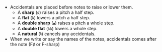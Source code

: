 - Accidentals are placed before notes to raise or lower them.
	- A **sharp** (**♯**) raises a pitch a half step.
	- A **flat** (**♭**) lowers a pitch a half step.
	- A **double sharp** (**𝄪**) raises a pitch a whole step.
	- A **double flat** (**♭♭**) lowers a whole step.
	- A **natural** (**♮**) cancels any accidentals.
- When we write or say the names of the notes, accidentals comes after the note (F♯ or F-sharp)
